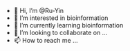 - 👋 Hi, I’m @Ru-Yin
- 👀 I’m interested in bioinformation
- 🌱 I’m currently learning bioinformation
- 💞️ I’m looking to collaborate on ...
- 📫 How to reach me ...

<!---
Ru-Yin/Ru-Yin is a ✨ special ✨ repository because its `README.md` (this file) appears on your GitHub profile.
You can click the Preview link to take a look at your changes.
--->
